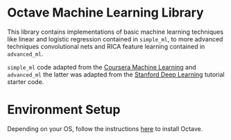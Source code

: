 # Octave Machine Learning Library

This library contains implementations of basic machine learning techniques
like linear and logistic regression contained in `simple_ml`, to more advanced
techniques convolutional nets and RICA feature learning contained in
`advanced_ml`.

`simple_ml` code adapted from the [Coursera Machine Learning][coursera_ml] and
`advanced_ml` the latter was adapted from the
[Stanford Deep Learning][standord_dl] tutorial starter code.

# Environment Setup

Depending on your OS, follow the instructions [here][octave_setup] to install
Octave.

[coursera_ml]: https://www.coursera.org/learn/machine-learning
[standord_dl]: https://github.com/amaas/stanford_dl_ex
[octave_setup]: https://www.gnu.org/software/octave/download.html
